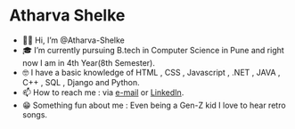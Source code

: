 # Atharva Shelke
- 👋🏼 Hi, I’m @Atharva-Shelke
- 🎓 I’m currently pursuing B.tech in Computer Science in Pune and right now I am in 4th Year(8th Semester).
- 🤓 I have a basic knowledge of HTML , CSS , Javascript , .NET , JAVA , C++ , SQL , Django and Python.
- 📫 How to reach me : via [e-mail](mailto:atharva.a.s.00@gmail.com) or [LinkedIn](https://www.linkedin.com/in/atharva-shelke-a44b27223/).
- 😁 Something fun about me : Even being a Gen-Z kid I love to hear retro songs.
